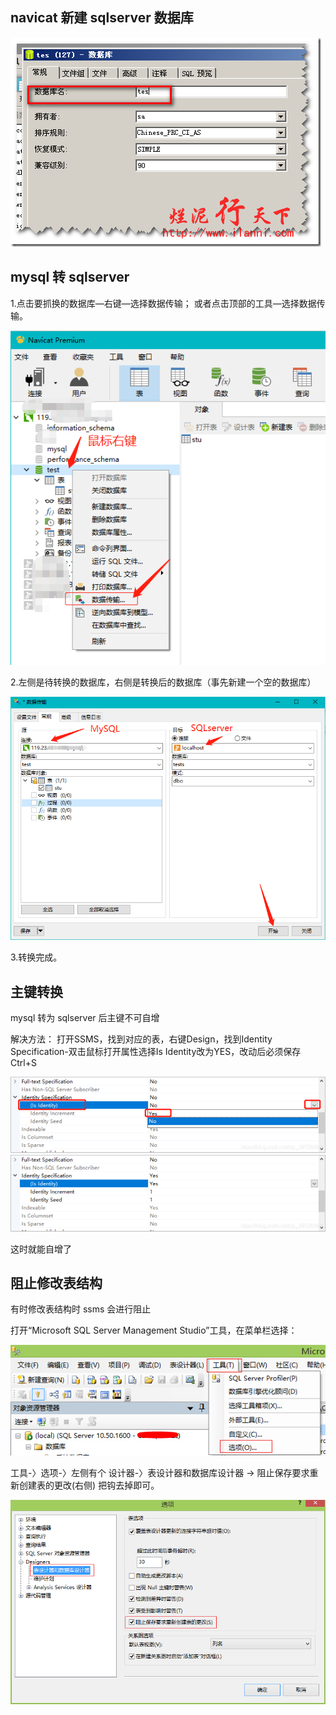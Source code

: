 ## navicat 新建 sqlserver 数据库

![](img/526870_1372139267uOU9.png)

## mysql 转 sqlserver

1.点击要抓换的数据库—右键—选择数据传输； 或者点击顶部的工具—选择数据传输。

![在这里插入图片描述](img/70e2f30f2ddc44bda5919d2d39588d14.png)

2.左侧是待转换的数据库，右侧是转换后的数据库（事先新建一个空的数据库）

![在这里插入图片描述](img/36576d3e16684ba48c5c2657b47f9b53.png)

3.转换完成。

## 主键转换

mysql 转为 sqlserver 后主键不可自增

解决方法：
打开SSMS，找到对应的表，右键Design，找到Identity Specification-双击鼠标打开属性选择Is Identity改为YES，改动后必须保存Ctrl+S

![在这里插入图片描述](img/watermark,type_ZmFuZ3poZW5naGVpdGk,shadow_10,text_aHR0cHM6Ly9ibG9nLmNzZG4ubmV0L3FxXzM5NzI2MDY5,size_16,color_FFFFFF,t_70.png)
![在这里插入图片描述](img/watermark,type_ZmFuZ3poZW5naGVpdGk,shadow_10,text_aHR0cHM6Ly9ibG9nLmNzZG4ubmV0L3FxXzM5NzI2MDY5,size_16,color_FFFFFF,t_70-16536434957543.png)

这时就能自增了

## 阻止修改表结构

有时修改表结构时 ssms 会进行阻止

打开“Microsoft SQL Server Management Studio”工具，在菜单栏选择：

![img](img/242130156371517.jpg)

工具-〉选项-〉左侧有个 设计器-〉表设计器和数据库设计器 -> 阻止保存要求重新创建表的更改(右侧) 把钩去掉即可。

![img](img/242130332465003.jpg)


